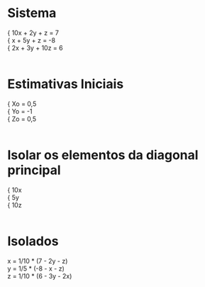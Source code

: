 # Sistema <br>
{ 10x + 2y + z = 7 <br>
{ x + 5y + z = -8 <br>
{ 2x + 3y + 10z = 6 <br>
<br>
# Estimativas Iniciais <br>
{ Xo = 0,5 <br>
{ Yo = -1 <br>
{ Zo = 0,5 <br>
<br>
# Isolar os elementos da diagonal principal <br>
{ 10x <br>
{     5y <br>
{         10z <br>
<br>
# Isolados <br>
x = 1/10 * (7 - 2y - z) <br>
y = 1/5 * (-8 - x - z) <br>
z = 1/10 * (6 - 3y - 2x) <br>
